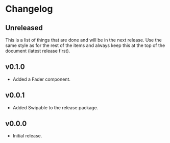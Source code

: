 # Changelog

## Unreleased

This is a list of things that are done and will be in the next release. Use the same style as for the rest of the items and always keep this at the top of the document (latest release first).

## v0.1.0

* Added a Fader component.

## v0.0.1

* Added Swipable to the release package.

## v0.0.0

* Initial release.

